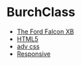 # BurchClass

<ul>
    <li><a href="Falcon_XB/index.html" target="_blank">The Ford Falcon XB</a></li>
    <li><a href="html5_css/index.html" target="_blank">HTML5</a></li>
    <li><a href="adv_css/index.html" target="_blank" >adv css</a></li>
    <li><a href="responsive/index.html" target="_blank" >Responsive</a></li>
<ul>